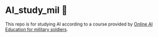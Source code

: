 # AI_study_mil 🤖
This repo is for studying AI according to a course provided by [Online AI Education for military soldiers](https://military.elice.io/).
